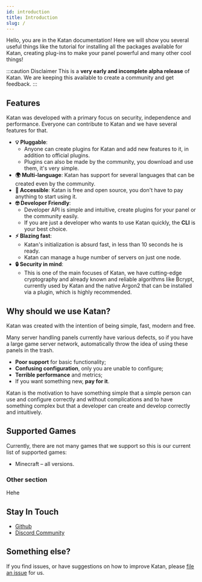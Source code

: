 ```yaml
---
id: introduction
title: Introduction
slug: /
---
```


Hello, you are in the Katan documentation! Here we will show you several useful things like the tutorial for installing all the packages available for Katan, creating plug-ins to make your panel powerful and many other cool things!

:::caution Disclaimer
This is a **very early and incomplete alpha release** of Katan. 
We are keeping this available to create a community and get feedback.
:::

## Features
Katan was developed with a primary focus on security, independence and performance.
Everyone can contribute to Katan and we have several features for that.

* **💡 Pluggable**: 
  * Anyone can create plugins for Katan and add new features to it, in addition to official plugins.
  * Plugins can also be made by the community, you download and use them, it's very simple.
* **🌍 Multi-language**: Katan has support for several languages that can be created even by the community.
* **🍃 Accessible**: Katan is free and open source, you don't have to pay anything to start using it.
* **🤓 Developer Friendly**: 
  * Developer API is simple and intuitive, create plugins for your panel or the community easily.
  * If you are just a developer who wants to use Katan quickly, the **CLI** is your best choice.
* **⚡ Blazing fast**:
  * Katan's initialization is absurd fast, in less than 10 seconds he is ready.
  * Katan can manage a huge number of servers on just one node.
* **🔒 Security in mind**:
  * This is one of the main focuses of Katan, we have cutting-edge cryptography and already known and reliable algorithms like Bcrypt, currently used by Katan and the native Argon2 that can be installed via a plugin, which is highly recommended.

## Why should we use Katan?
Katan was created with the intention of being simple, fast, modern and free.

Many server handling panels currently have various defects, so if you have a large game server network, automatically throw the idea of using these panels in the trash.
* **Poor support** for basic functionality;
* **Confusing configuration**, only you are unable to configure;
* **Terrible performance** and metrics;
* If you want something new, **pay for it**.

Katan is the motivation to have something simple that a simple person can use and configure correctly and without complications and to have something complex but that a developer can create and develop correctly and intuitively.

## Supported Games
Currently, there are not many games that we support so this is our current list of supported games:
* Minecraft – all versions.

### Other section

Hehe

## Stay In Touch
* [Github](https://github.com/KatanPanel)
* [Discord Community](https://discord.gg/ey8dwsv)

## Something else?
If you find issues, or have suggestions on how to improve Katan, please [file an issue](https://github.com/KatanPanel/Katan/issues) for us.
